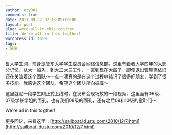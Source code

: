 ```yaml
---
author: ety001
comments: true
date: 2011-09-22 07:13:09+00:00
layout: post
slug: were-all-in-this-togther
title: We're all in this togther!
wordpress_id: 1659
tags:
- 随笔
---
```


鲁大学生网，前身是鲁东大学学生委员会网络信息部，这里有着我大学四年的大部分记忆，从大一加入，到大二大三工作，一直到现在大四了，即使退出管理但依旧还在关注着这个团队～一点一滴真的是在这个过程中结识了很多好朋友，学到了很多技能。我感谢这个团队，希望这个团队所向披靡～

这里就贴一段学生网正式上线时，在发布会现场放的一段视频，这里面有06级、07级学长学姐的面孔，也有我们08级的面孔，还有之后09和10级的童鞋们～

We're all in this togther!



更多回忆，来看这里：[http://sailboat.ldustu.com/2010/12/7.html](http://sailboat.ldustu.com/2010/12/7.html)
